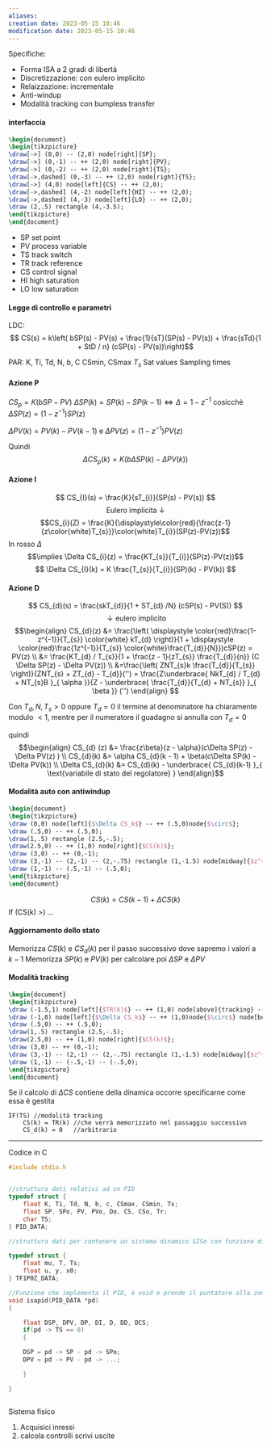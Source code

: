 ```yaml
---
aliases: 
creation date: 2023-05-15 10:46
modification date: 2023-05-15 10:46
---
```


Specifiche:
- Forma ISA a 2 gradi di libertà
- Discretizzazione: con eulero implicito
- Relaizzazione: incrementale
- Anti-windup
- Modalità tracking con bumpless transfer

#### interfaccia

```tikz
\begin{document}
\begin{tikzpicture}
\draw[->] (0,0) -- (2,0) node[right]{SP};
\draw[->] (0,-1) -- ++ (2,0) node[right]{PV};
\draw[->] (0,-2) -- ++ (2,0) node[right]{TS};
\draw[->,dashed] (0,-3) -- ++ (2,0) node[right]{TS};
\draw[->] (4,0) node[left]{CS} -- ++ (2,0);
\draw[->,dashed] (4,-2) node[left]{HI} -- ++ (2,0);
\draw[->,dashed] (4,-3) node[left]{LO} -- ++ (2,0);
\draw (2,.5) rectangle (4,-3.5);
\end{tikzpicture}
\end{document}
```
- SP set point
- PV process variable
- TS track switch
- TR track reference
- CS control signal
- HI high saturation
- LO low saturation

#### Legge di controllo e parametri
LDC:
$$ CS(s) = k\left( bSP(s) - PV(s) + \frac{1}{sT}(SP(s) - PV(s)) + \frac{sTd}{1 + StD / n} (cSP(s) - PV(s))\right)$$

PAR: K, Ti, Td, N, b, C
CSmin, CSmax
$T_{s}$
Sat values
Sampling times


#### Azione P
$CS_{p} = K(bSP - PV)$
$\Delta SP(k) = SP(k)-SP(k-1) \iff \Delta = 1 - z^{-1}$ cosicchè $\Delta SP(z)=(1-z^{-1})SP(z)$

$\Delta PV(k)= PV(k) - PV(k-1)$ e $\Delta PV(z)= (1-z^{-1})PV(z)$

Quindi
$$ \Delta CS_{p}(k) = K(b\Delta SP(k)-\Delta PV(k)) $$

#### Azione I
$$ CS_{I}(s) = \frac{K}{sT_{i}}(SP(s) - PV(s)) $$
$$\text{ Eulero implicita } \downarrow$$
$$CS_{i}(Z) = \frac{K}{\displaystyle\color{red}{\frac{z-1}{z\color{white}T_{s}}}\color{white}T_{i}}(SP(z)-PV(z))$$
In rosso $\Delta$
$$\implies \Delta CS_{i}(z) = \frac{KT_{s}}{T_{i}}(SP(z)-PV(z))$$
$$ \Delta CS_{I}(k) = K \frac{T_{s}}{T_{i}}(SP)(k) - PV(k))  $$

#### Azione D
$$ CS_{d}(s) = \frac{skT_{d}}{1 +  ST_{d} /N} (cSP(s) - PV(S)) $$
$$ \downarrow \text{eulero implicito}$$
$$\begin{align}
 CS_{d}(z) &= \frac{\left( \displaystyle \color{red}\frac{1-z^{-1}}{T_{s}} \color{white} kT_{d} \right)}{1 + \displaystyle \color{red}\frac{1z^{-1}}{T_{s}} \color{white}\frac{T_{d}}{N}})cSP(z) = PV(z) \\
&= \frac{KT_{d} / T_{s}}{1 + \frac{z - 1}{zT_{s}} \frac{T_{d}}{n}} (C \Delta SP(z) - \Delta PV(z)) \\
&=\frac{\left( ZNT_{s}k \frac{T_{d}}{T_{s}} \right)}{ZNT_{s} + ZT_{d} - T_{d}}('') = \frac{Z\underbrace{ NkT_{d} / T_{d} + NT_{s}B }_{ \alpha }}{Z - \underbrace{ \frac{T_{d}}{T_{d} + NT_{s}} }_{ \beta }} ('')
\end{align} $$

Con $T_{d}, N, T_{s} > 0$ oppure $T_{d} = 0$ il termine al denominatore ha chiaramente modulo $< 1$, mentre per il numeratore il guadagno si annulla con $T_{d} = 0$

quindi
$$\begin{align}
CS_{d} (z) &= \frac{z\beta}{z - \alpha}(c\Delta SP(z) - \Delta PV(z) ) \\
CS_{d}(k) &= \alpha CS_{d}(k - 1) + \beta(c\Delta SP(k) - \Delta PV(k)) \\
\Delta CS_{d}(k) &= CS_{d}(k) - \underbrace{ CS_{d}(k-1) }_{ \text{variabile di stato del regolatore} }
\end{align}$$

#### Modalità auto con antiwindup

```tikz
\begin{document}
\begin{tikzpicture}
\draw (0,0) node[left]{$\Delta CS_k$} -- ++ (.5,0)node{$\circ$};
\draw (.5,0) -- ++ (.5,0);
\draw(1,.5) rectangle (2.5,-.5);
\draw(2.5,0) -- ++ (1,0) node[right]{$CS(k)$};
\draw (3,0) -- ++ (0,-1);
\draw (3,-1) -- (2,-1) -- (2,-.75) rectangle (1,-1.5) node[midway]{$z^{-1}$};
\draw (1,-1) -- (.5,-1) -- (.5,0);
\end{tikzpicture}
\end{document}
```

$$ CS(k) = CS(k-1) + \Delta CS(k) $$
If (CS(k) >) ...

#### Aggiornamento dello stato
Memorizza $CS(k)$ e $CS_{d}(k)$ per il passo successivo dove sapremo i valori a $k-1$
Memorizza $SP(k)$ e $PV(k)$ per calcolare poi $\Delta SP$ e $\Delta PV$

#### Modalità tracking
```tikz
\begin{document}
\begin{tikzpicture}
\draw (-1.5,1) node[left]{$TR(k)$} -- ++ (1,0) node[above]{tracking} -- ++ (1,-1);
\draw (-1,0) node[left]{$\Delta CS_k$} -- ++ (1,0)node{$\circ$} node[below]{auto};
\draw (.5,0) -- ++ (.5,0);
\draw(1,.5) rectangle (2.5,-.5);
\draw(2.5,0) -- ++ (1,0) node[right]{$CS(k)$};
\draw (3,0) -- ++ (0,-1);
\draw (3,-1) -- (2,-1) -- (2,-.75) rectangle (1,-1.5) node[midway]{$z^{-1}$};
\draw (1,-1) -- (-.5,-1) -- (-.5,0);
\end{tikzpicture}
\end{document}
```
Se il calcolo di $\Delta CS$ contiene della dinamica occorre specificarne come essa è gestita

```
IF(TS) //modalità tracking
	CS(k) = TR(k) //che verrà memorizzato nel passaggio successivo
	CS_d(k) = 0   //arbitrario

```

---

Codice in C

```c
#include stdio.h


//struttura dati relativi ad un PID
typedef struct {
	float K, Ti, Td, N, b, c, CSmax, CSmin, Ts;
	float SP, SPo, PV, PVo, Do, CS, CSo, Tr;
	char TS;
} PID_DATA;

//struttura dati per contenere un sistema dinamico SISo con funzione di trasferimento mu/(1 + sT) discretizzato a passo Ts con il metodo di Eulero iplicito

typedef struct {
	float mu, T, Ts;
	float u, y, x0;
} TF1P0Z_DATA;

//Funzione che implementa il PID, è void e prende il puntatore alla zona dati del PID. Si può usare int per diagnostica
void isapid(PID_DATA *pd)
{

	float DSP, DPV, DP, DI, D, DD, DCS;
	if(pd -> TS == 0)
	{

	DSP = pd -> SP - pd -> SPo;
	DPV = pd -> PV - pd -> ...;

	}

}



```

Sistema fisico

1. Acquisici inressi
2. calcola controlli
scrivi uscite